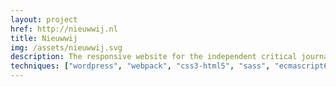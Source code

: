 ```yaml
---
layout: project
href: http://nieuwwij.nl
title: Nieuwwij
img: /assets/nieuwwij.svg
description: The responsive website for the independent critical journalistic organization focussed on philosophical and religious aspects of our daily life. Built with Wordpress custom theme platform (Perikles) with custom components and templates, using webpack, sass and ecmascript.
techniques: ["wordpress", "webpack", "css3-html5", "sass", "ecmascript6", "atomic"]
---
```

